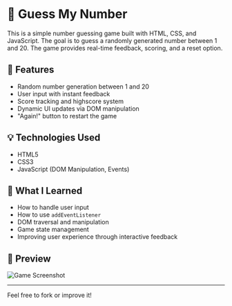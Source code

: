 # 🎯 Guess My Number

This is a simple number guessing game built with HTML, CSS, and JavaScript. The goal is to guess a randomly generated number between 1 and 20. The game provides real-time feedback, scoring, and a reset option.

## 🚀 Features

- Random number generation between 1 and 20
- User input with instant feedback
- Score tracking and highscore system
- Dynamic UI updates via DOM manipulation
- "Again!" button to restart the game

## 💡 Technologies Used

- HTML5
- CSS3
- JavaScript (DOM Manipulation, Events)

## 🧠 What I Learned

- How to handle user input
- How to use `addEventListener`
- DOM traversal and manipulation
- Game state management
- Improving user experience through interactive feedback

## 📸 Preview

![Game Screenshot](file:///var/folders/00/cbjs0h1j1mq9qybh4xtcd0440000gn/T/TemporaryItems/NSIRD_screencaptureui_AYzeqE/Screenshot%202025-06-03%20at%2018.59.10.png)

---

Feel free to fork or improve it!
